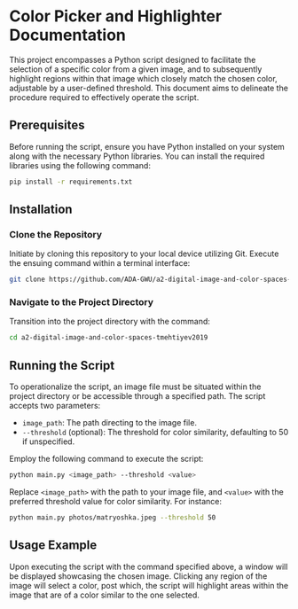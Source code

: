 # Color Picker and Highlighter Documentation

This project encompasses a Python script designed to facilitate the selection of a specific color from a given image, and to subsequently highlight regions within that image which closely match the chosen color, adjustable by a user-defined threshold. This document aims to delineate the procedure required to effectively operate the script.

## Prerequisites

Before running the script, ensure you have Python installed on your system along with the necessary Python libraries. You can install the required libraries using the following command:

```bash
pip install -r requirements.txt
```



## Installation

### Clone the Repository

Initiate by cloning this repository to your local device utilizing Git. Execute the ensuing command within a terminal interface:

```bash
git clone https://github.com/ADA-GWU/a2-digital-image-and-color-spaces-tmehtiyev2019.git
```

### Navigate to the Project Directory

Transition into the project directory with the command:

```bash
cd a2-digital-image-and-color-spaces-tmehtiyev2019
```



## Running the Script

To operationalize the script, an image file must be situated within the project directory or be accessible through a specified path. The script accepts two parameters:

- `image_path`: The path directing to the image file.
- `--threshold` (optional): The threshold for color similarity, defaulting to 50 if unspecified.

Employ the following command to execute the script:

```bash
python main.py <image_path> --threshold <value>
```


Replace `<image_path>` with the path to your image file, and `<value>` with the preferred threshold value for color similarity. For instance:


```bash
python main.py photos/matryoshka.jpeg --threshold 50
```

## Usage Example

Upon executing the script with the command specified above, a window will be displayed showcasing the chosen image. Clicking any region of the image will select a color, post which, the script will highlight areas within the image that are of a color similar to the one selected.




